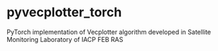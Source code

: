 # pyvecplotter_torch
PyTorch implementation of Vecplotter algorithm developed in Satellite Monitoring Laboratory of IACP FEB RAS
